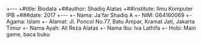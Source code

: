 +---
 +#title: Biodata
 +##author: Shadiq Alatas
 +##institute: Ilmu Komputer IPB
 +###date: 2017
 +---
 +- Nama: Ja'far Shadiq A
 +- NIM: G64160069
 +- Agama: Islam
 +- Alamat: Jl. Poncol No.77, Batu Ampar, Kramat Jati, Jakarta Timur
 +- Nama Ayah: Ali Reza Alatas
 +- Nama Ibu: Iva Lathifa
 +- Hobi: Main game, baca buku
